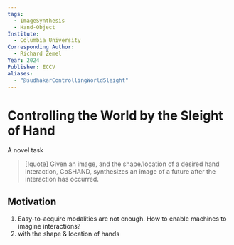 ```yaml
---
tags:
  - ImageSynthesis
  - Hand-Object
Institute:
  - Columbia University
Corresponding Author:
  - Richard Zemel
Year: 2024
Publisher: ECCV
aliases:
  - "@sudhakarControllingWorldSleight"
---
```

# Controlling the World by the Sleight of Hand
A novel task
> [!quote]
> Given an image, and the shape/location of a desired hand interaction, CoSHAND, synthesizes an image of a future after the interaction has occurred.
## Motivation
1. Easy-to-acquire modalities are not enough. How to enable machines to imagine interactions?
2. with the shape & location of hands
